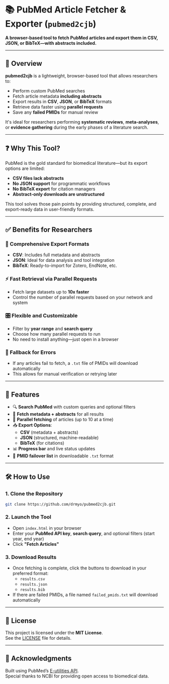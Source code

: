 # 📚 PubMed Article Fetcher & Exporter (`pubmed2cjb`)

**A browser-based tool to fetch PubMed articles and export them in CSV, JSON, or BibTeX—with abstracts included.**

---

## 🚀 Overview

**pubmed2cjb** is a lightweight, browser-based tool that allows researchers to:

- Perform custom PubMed searches
- Fetch article metadata **including abstracts**
- Export results in **CSV**, **JSON**, or **BibTeX** formats  
- Retrieve data faster using **parallel requests**
- Save any **failed PMIDs** for manual review

It's ideal for researchers performing **systematic reviews**, **meta-analyses**, or **evidence gathering** during the early phases of a literature search.

---

## ❓ Why This Tool?

PubMed is the gold standard for biomedical literature—but its export options are limited:

- **CSV files lack abstracts**
- **No JSON support** for programmatic workflows
- **No BibTeX export** for citation managers
- **Abstract-only downloads are unstructured**

This tool solves those pain points by providing structured, complete, and export-ready data in user-friendly formats.

---

## ✅ Benefits for Researchers

### 🔄 Comprehensive Export Formats

- **CSV**: Includes full metadata and abstracts
- **JSON**: Ideal for data analysis and tool integration
- **BibTeX**: Ready-to-import for Zotero, EndNote, etc.

### ⚡ Fast Retrieval via Parallel Requests

- Fetch large datasets up to **10x faster**
- Control the number of parallel requests based on your network and system

### 🎛️ Flexible and Customizable

- Filter by **year range** and **search query**
- Choose how many parallel requests to run
- No need to install anything—just open in a browser

### 📂 Fallback for Errors

- If any articles fail to fetch, a `.txt` file of PMIDs will download automatically
- This allows for manual verification or retrying later

---

## 🌟 Features

- 🔍 **Search PubMed** with custom queries and optional filters
- 📄 **Fetch metadata + abstracts** for all results
- 🚀 **Parallel fetching** of articles (up to 10 at a time)
- 📥 **Export Options**:
  - **CSV** (metadata + abstracts)
  - **JSON** (structured, machine-readable)
  - **BibTeX** (for citations)
- 📊 **Progress bar** and live status updates
- 📃 **PMID failover list** in downloadable `.txt` format

---

## 🛠️ How to Use

### 1. Clone the Repository

```bash
git clone https://github.com/drmyo/pubmed2cjb.git
```

### 2. Launch the Tool

- Open `index.html` in your browser
- Enter your **PubMed API key**, **search query**, and optional filters (start year, end year)
- Click **"Fetch Articles"**

### 3. Download Results

- Once fetching is complete, click the buttons to download in your preferred format:
  - `results.csv`
  - `results.json`
  - `results.bib`
- If there are failed PMIDs, a file named `failed_pmids.txt` will download automatically

---

## 📄 License

This project is licensed under the **MIT License**.  
See the [LICENSE](./LICENSE) file for details.

---

## 🙏 Acknowledgments

Built using PubMed’s [E-utilities API](https://www.ncbi.nlm.nih.gov/books/NBK25500/).  
Special thanks to NCBI for providing open access to biomedical data.  
